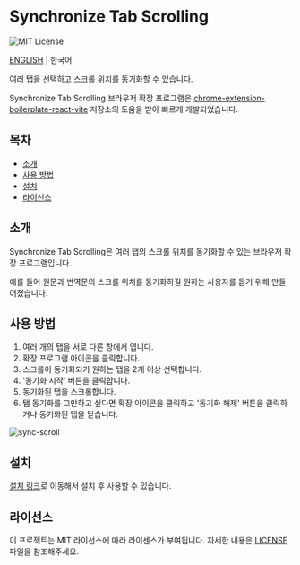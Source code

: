 # Synchronize Tab Scrolling

![MIT License](https://img.shields.io/badge/license-MIT-blue.svg)

[ENGLISH](./README.md) | 한국어

여러 탭을 선택하고 스크롤 위치를 동기화할 수 있습니다.

Synchronize Tab Scrolling 브라우저 확장 프로그램은 [chrome-extension-boilerplate-react-vite](https://github.com/Jonghakseo/chrome-extension-boilerplate-react-vite) 저장소의 도움을 받아 빠르게 개발되었습니다.

## 목차

- [소개](#intro)
- [사용 방법](#usage)
- [설치](#installation)
- [라이선스](#license)

## 소개 <a name="intro"></a>

Synchronize Tab Scrolling은 여러 탭의 스크롤 위치를 동기화할 수 있는 브라우저 확장 프로그램입니다.

에를 들어 원문과 번역문의 스크롤 위치를 동기화하길 원하는 사용자를 돕기 위해 만들어졌습니다.

## 사용 방법 <a name="usage"></a>

1. 여러 개의 탭을 서로 다른 창에서 엽니다.
2. 확장 프로그램 아이콘을 클릭합니다.
3. 스크롤이 동기화되기 원하는 탭을 2개 이상 선택합니다.
4. '동기화 시작' 버튼을 클릭합니다.
5. 동기화된 탭을 스크롤합니다.
6. 탭 동기화를 그만하고 싶다면 확장 아이콘을 클릭하고 '동기화 해제' 버튼을 클릭하거나 동기화된 탭을 닫습니다.

![sync-scroll](https://github.com/jaem1n207/synchronize-tab-scrolling/assets/50766847/916520a5-e01b-4912-bb0e-67595aebdfa5)

## 설치 <a name="installation"></a>

[설치 링크](https://chrome.google.com/webstore/detail/synchronize-tab-scrolling/phceoocamipnafpgnchbfhkdlbleeafc/)로 이동해서 설치 후 사용할 수 있습니다.

## 라이선스 <a name="license"></a>

이 프로젝트는 MIT 라이선스에 따라 라이센스가 부여됩니다. 자세한 내용은 [LICENSE](./LICENSE) 파일을 참조해주세요.
